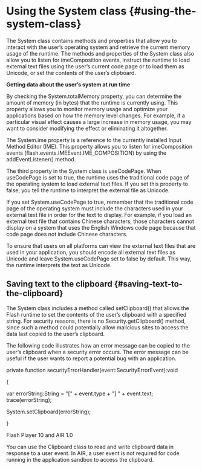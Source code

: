 # Using the System class {#using-the-system-class}

The System class contains methods and properties that allow you to interact with the user’s operating system and retrieve the current memory usage of the runtime. The methods and properties of the System class also allow you to listen for imeComposition events, instruct the runtime to load external text files using the user’s current code page or to load them as Unicode, or set the contents of the user’s clipboard.

**Getting data about the user’s system at run time**

By checking the System.totalMemory property, you can determine the amount of memory (in bytes) that the runtime is currently using. This property allows you to monitor memory usage and optimize your applications based on how the memory level changes. For example, if a particular visual effect causes a large increase in memory usage, you may want to consider modifying the effect or eliminating it altogether.

The System.ime property is a reference to the currently installed Input Method Editor (IME). This property allows you to listen for imeComposition events (flash.events.IMEEvent.IME_COMPOSITION) by using the addEventListener() method.

The third property in the System class is useCodePage. When useCodePage is set to true, the runtime uses the traditional code page of the operating system to load external text files. If you set this property to false, you tell the runtime to interpret the external file as Unicode.

If you set System.useCodePage to true, remember that the traditional code page of the operating system must include the characters used in your external text file in order for the text to display. For example, if you load an external text file that contains Chinese characters, those characters cannot display on a system that uses the English Windows code page because that code page does not include Chinese characters.

To ensure that users on all platforms can view the external text files that are used in your application, you should encode all external text files as Unicode and leave System.useCodePage set to false by default. This way, the runtime interprets the text as Unicode.

## Saving text to the clipboard {#saving-text-to-the-clipboard}

The System class includes a method called setClipboard() that allows the Flash runtime to set the contents of the user’s clipboard with a specified string. For security reasons, there is no Security.getClipboard() method, since such a method could potentially allow malicious sites to access the data last copied to the user’s clipboard.

The following code illustrates how an error message can be copied to the user’s clipboard when a security error occurs. The error message can be useful if the user wants to report a potential bug with an application.

private function securityErrorHandler(event:SecurityErrorEvent):void

{

var errorString:String = &quot;[&quot; + event.type + &quot;] &quot; + event.text; trace(errorString);

System.setClipboard(errorString);

}

Flash Player 10 and AIR 1.0

You can use the Clipboard class to read and write clipboard data in response to a user event. In AIR, a user event is not required for code running in the application sandbox to access the clipboard.